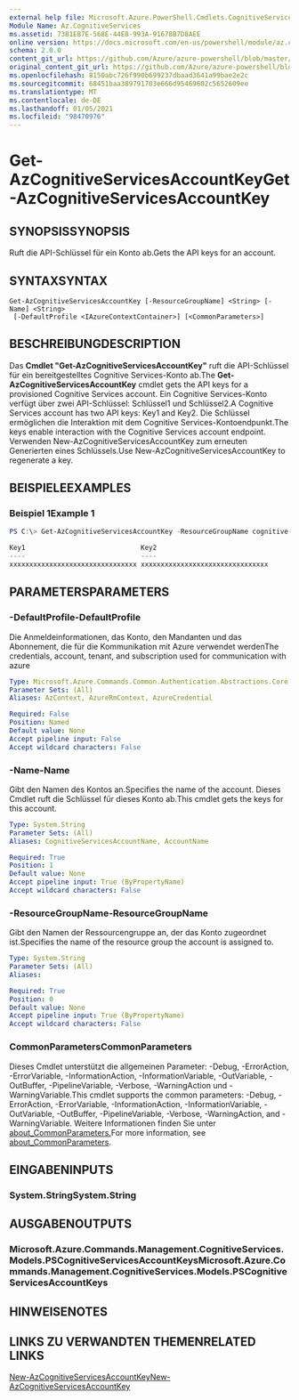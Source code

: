 ```yaml
---
external help file: Microsoft.Azure.PowerShell.Cmdlets.CognitiveServices.dll-Help.xml
Module Name: Az.CognitiveServices
ms.assetid: 73B1EB7E-568E-44E8-993A-91678B7D8AEE
online version: https://docs.microsoft.com/en-us/powershell/module/az.cognitiveservices/get-azcognitiveservicesaccountkey
schema: 2.0.0
content_git_url: https://github.com/Azure/azure-powershell/blob/master/src/CognitiveServices/CognitiveServices/help/Get-AzCognitiveServicesAccountKey.md
original_content_git_url: https://github.com/Azure/azure-powershell/blob/master/src/CognitiveServices/CognitiveServices/help/Get-AzCognitiveServicesAccountKey.md
ms.openlocfilehash: 8150abc726f990b699237dbaad3641a99bae2e2c
ms.sourcegitcommit: 68451baa389791703e666d95469602c5652609ee
ms.translationtype: MT
ms.contentlocale: de-DE
ms.lasthandoff: 01/05/2021
ms.locfileid: "98470976"
---
```

# <span data-ttu-id="3e7f9-101">Get-AzCognitiveServicesAccountKey</span><span class="sxs-lookup"><span data-stu-id="3e7f9-101">Get-AzCognitiveServicesAccountKey</span></span>

## <span data-ttu-id="3e7f9-102">SYNOPSIS</span><span class="sxs-lookup"><span data-stu-id="3e7f9-102">SYNOPSIS</span></span>
<span data-ttu-id="3e7f9-103">Ruft die API-Schlüssel für ein Konto ab.</span><span class="sxs-lookup"><span data-stu-id="3e7f9-103">Gets the API keys for an account.</span></span>

## <span data-ttu-id="3e7f9-104">SYNTAX</span><span class="sxs-lookup"><span data-stu-id="3e7f9-104">SYNTAX</span></span>

```
Get-AzCognitiveServicesAccountKey [-ResourceGroupName] <String> [-Name] <String>
 [-DefaultProfile <IAzureContextContainer>] [<CommonParameters>]
```

## <span data-ttu-id="3e7f9-105">BESCHREIBUNG</span><span class="sxs-lookup"><span data-stu-id="3e7f9-105">DESCRIPTION</span></span>
<span data-ttu-id="3e7f9-106">Das **Cmdlet "Get-AzCognitiveServicesAccountKey"** ruft die API-Schlüssel für ein bereitgestelltes Cognitive Services-Konto ab.</span><span class="sxs-lookup"><span data-stu-id="3e7f9-106">The **Get-AzCognitiveServicesAccountKey** cmdlet gets the API keys for a provisioned Cognitive Services account.</span></span>
<span data-ttu-id="3e7f9-107">Ein Cognitive Services-Konto verfügt über zwei API-Schlüssel: Schlüssel1 und Schlüssel2.</span><span class="sxs-lookup"><span data-stu-id="3e7f9-107">A Cognitive Services account has two API keys: Key1 and Key2.</span></span>
<span data-ttu-id="3e7f9-108">Die Schlüssel ermöglichen die Interaktion mit dem Cognitive Services-Kontoendpunkt.</span><span class="sxs-lookup"><span data-stu-id="3e7f9-108">The keys enable interaction with the Cognitive Services account endpoint.</span></span>
<span data-ttu-id="3e7f9-109">Verwenden New-AzCognitiveServicesAccountKey zum erneuten Generierten eines Schlüssels.</span><span class="sxs-lookup"><span data-stu-id="3e7f9-109">Use New-AzCognitiveServicesAccountKey to regenerate a key.</span></span>

## <span data-ttu-id="3e7f9-110">BEISPIELE</span><span class="sxs-lookup"><span data-stu-id="3e7f9-110">EXAMPLES</span></span>

### <span data-ttu-id="3e7f9-111">Beispiel 1</span><span class="sxs-lookup"><span data-stu-id="3e7f9-111">Example 1</span></span>
```powershell
PS C:\> Get-AzCognitiveServicesAccountKey -ResourceGroupName cognitive-services-resource-group -name myluis

Key1                             Key2
----                             ----
xxxxxxxxxxxxxxxxxxxxxxxxxxxxxxxx xxxxxxxxxxxxxxxxxxxxxxxxxxxxxxxx
```

## <span data-ttu-id="3e7f9-112">PARAMETERS</span><span class="sxs-lookup"><span data-stu-id="3e7f9-112">PARAMETERS</span></span>

### <span data-ttu-id="3e7f9-113">-DefaultProfile</span><span class="sxs-lookup"><span data-stu-id="3e7f9-113">-DefaultProfile</span></span>
<span data-ttu-id="3e7f9-114">Die Anmeldeinformationen, das Konto, den Mandanten und das Abonnement, die für die Kommunikation mit Azure verwendet werden</span><span class="sxs-lookup"><span data-stu-id="3e7f9-114">The credentials, account, tenant, and subscription used for communication with azure</span></span>

```yaml
Type: Microsoft.Azure.Commands.Common.Authentication.Abstractions.Core.IAzureContextContainer
Parameter Sets: (All)
Aliases: AzContext, AzureRmContext, AzureCredential

Required: False
Position: Named
Default value: None
Accept pipeline input: False
Accept wildcard characters: False
```

### <span data-ttu-id="3e7f9-115">-Name</span><span class="sxs-lookup"><span data-stu-id="3e7f9-115">-Name</span></span>
<span data-ttu-id="3e7f9-116">Gibt den Namen des Kontos an.</span><span class="sxs-lookup"><span data-stu-id="3e7f9-116">Specifies the name of the account.</span></span>
<span data-ttu-id="3e7f9-117">Dieses Cmdlet ruft die Schlüssel für dieses Konto ab.</span><span class="sxs-lookup"><span data-stu-id="3e7f9-117">This cmdlet gets the keys for this account.</span></span>

```yaml
Type: System.String
Parameter Sets: (All)
Aliases: CognitiveServicesAccountName, AccountName

Required: True
Position: 1
Default value: None
Accept pipeline input: True (ByPropertyName)
Accept wildcard characters: False
```

### <span data-ttu-id="3e7f9-118">-ResourceGroupName</span><span class="sxs-lookup"><span data-stu-id="3e7f9-118">-ResourceGroupName</span></span>
<span data-ttu-id="3e7f9-119">Gibt den Namen der Ressourcengruppe an, der das Konto zugeordnet ist.</span><span class="sxs-lookup"><span data-stu-id="3e7f9-119">Specifies the name of the resource group the account is assigned to.</span></span>

```yaml
Type: System.String
Parameter Sets: (All)
Aliases:

Required: True
Position: 0
Default value: None
Accept pipeline input: True (ByPropertyName)
Accept wildcard characters: False
```

### <span data-ttu-id="3e7f9-120">CommonParameters</span><span class="sxs-lookup"><span data-stu-id="3e7f9-120">CommonParameters</span></span>
<span data-ttu-id="3e7f9-121">Dieses Cmdlet unterstützt die allgemeinen Parameter: -Debug, -ErrorAction, -ErrorVariable, -InformationAction, -InformationVariable, -OutVariable, -OutBuffer, -PipelineVariable, -Verbose, -WarningAction und -WarningVariable.</span><span class="sxs-lookup"><span data-stu-id="3e7f9-121">This cmdlet supports the common parameters: -Debug, -ErrorAction, -ErrorVariable, -InformationAction, -InformationVariable, -OutVariable, -OutBuffer, -PipelineVariable, -Verbose, -WarningAction, and -WarningVariable.</span></span> <span data-ttu-id="3e7f9-122">Weitere Informationen finden Sie unter [about_CommonParameters.](http://go.microsoft.com/fwlink/?LinkID=113216)</span><span class="sxs-lookup"><span data-stu-id="3e7f9-122">For more information, see [about_CommonParameters](http://go.microsoft.com/fwlink/?LinkID=113216).</span></span>

## <span data-ttu-id="3e7f9-123">EINGABEN</span><span class="sxs-lookup"><span data-stu-id="3e7f9-123">INPUTS</span></span>

### <span data-ttu-id="3e7f9-124">System.String</span><span class="sxs-lookup"><span data-stu-id="3e7f9-124">System.String</span></span>

## <span data-ttu-id="3e7f9-125">AUSGABEN</span><span class="sxs-lookup"><span data-stu-id="3e7f9-125">OUTPUTS</span></span>

### <span data-ttu-id="3e7f9-126">Microsoft.Azure.Commands.Management.CognitiveServices.Models.PSCognitiveServicesAccountKeys</span><span class="sxs-lookup"><span data-stu-id="3e7f9-126">Microsoft.Azure.Commands.Management.CognitiveServices.Models.PSCognitiveServicesAccountKeys</span></span>

## <span data-ttu-id="3e7f9-127">HINWEISE</span><span class="sxs-lookup"><span data-stu-id="3e7f9-127">NOTES</span></span>

## <span data-ttu-id="3e7f9-128">LINKS ZU VERWANDTEN THEMEN</span><span class="sxs-lookup"><span data-stu-id="3e7f9-128">RELATED LINKS</span></span>

[<span data-ttu-id="3e7f9-129">New-AzCognitiveServicesAccountKey</span><span class="sxs-lookup"><span data-stu-id="3e7f9-129">New-AzCognitiveServicesAccountKey</span></span>](./New-AzCognitiveServicesAccountKey.md)


